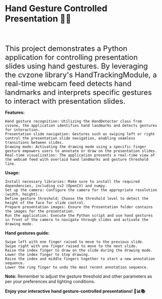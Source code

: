 # Hand Gesture Controlled Presentation 🎤👋
<br>
<br>

<font size="5">This project demonstrates a Python application for controlling presentation slides using hand gestures. By leveraging the cvzone library's HandTrackingModule, a real-time webcam feed detects hand landmarks and interprets specific gestures to interact with presentation slides.</font>

**Features:**

    Hand gesture recognition: Utilizing the HandDetector class from cvzone, the application identifies hand landmarks and detects gestures for interaction.
    Presentation slide navigation: Gestures such as swiping left or right control the presentation slide navigation, enabling seamless transitions between slides.
    Drawing mode: Activating the drawing mode using a specific finger gesture empowers users to annotate or draw on the presentation slides.
    Real-time visualization: The application presents a real-time view of the webcam feed with overlaid hand landmarks and gesture threshold line.

**Usage:**

    Install necessary libraries: Make sure to install the required dependencies, including cv2 (OpenCV) and numpy.
    Set up the camera: Configure the camera for the appropriate resolution (width, height).
    Define gesture threshold: Choose the threshold level to detect the height of the face for slide control.
    Prepare presentation images: Ensure the Presentation folder contains the images for the presentation.
    Run the application: Execute the Python script and use hand gestures in front of the camera to navigate through slides and activate the drawing mode.

**Hand gestures guide:**

    Swipe left with one finger raised to move to the previous slide.
    Swipe right with one finger raised to move to the next slide.
    Raise the index finger to draw on the slide during the drawing mode.
    Lower the index finger to stop drawing.
    Raise the index and middle fingers together to start a new annotation sequence.
    Lower the ring finger to undo the most recent annotation sequence.

**Note:** Remember to adjust the gesture threshold and other parameters as per your preferences and lighting conditions.

**Enjoy your interactive hand gesture-controlled presentations! 👋📊📚**

